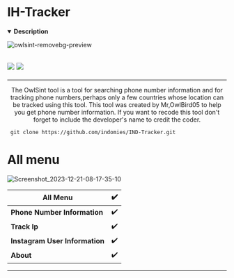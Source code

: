 # IH-Tracker
<details open>
  <summary><strong> Description </strong></summary>

![owlsint-removebg-preview](https://github.com/IccTeam/Owl-sint/assets/143928335/14dfe6f1-27d7-40d4-a73c-f77e95c2394d)
 <h2><img src="https://img.shields.io/badge/Author-IndomieHaxor-blueviolet"/>
<img src="https://img.shields.io/badge/Tools-IH-Tracker"/>
</center>
  </h2>
  <hr>

<p align="center">
The OwlSint tool is a tool for searching phone number information and for tracking phone numbers,perhaps only a few countries whose location can be tracked using this tool. This tool was created by Mr,OwlBird05 to help you get phone number information. If you want to recode this tool don't forget to include the developer's name to credit the coder.
  </details>

     git clone https://github.com/indomies/IND-Tracker.git

# All menu
![Screenshot_2023-12-21-08-17-35-10](https://github.com/IccTeam/Owl-sint/assets/143928335/63d78629-e540-45ee-90ca-0edbb2adf567)

| All Menu | ✔️ |
|--------|--------|
| **Phone Number Information** |✔️ |
| **Track Ip** |✔️ |
| **Instagram User Information** |✔️ |
| **About** |✔️ |
---------
